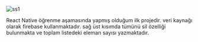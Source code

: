![ss1](https://github.com/aligbayir/Shopping-card-ReactNative/assets/78231112/b1e6c6b1-0d92-4597-a7d4-5ce132d2fcf0)

React Native öğrenme aşamasında yapmış olduğum ilk projedir.
veri kaynağı olarak firebase kullanmaktadır.
sağ üst kısımda tümünü sil özelliği bulunmakta ve toplam listedeki eleman sayısı yazmaktadır.

